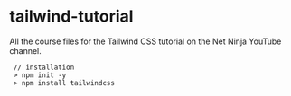# tailwind-tutorial
All the course files for the Tailwind CSS tutorial on the Net Ninja YouTube channel.


```JS
 // installation 
 > npm init -y
 > npm install tailwindcss
```
